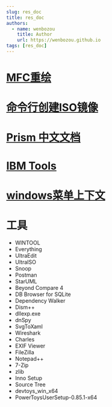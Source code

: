 ```yaml
---
slug: res_doc
title: res_doc
authors:
  - name: wenbozou
    title: Author
    url: https://wenbozou.github.io
tags: [res_doc]
---
```


# [MFC重绘](https://blog.51cto.com/u_15076236/4119458)

# [命令行创建ISO镜像](https://blog.csdn.net/dongpanshan/article/details/21090727)

# [Prism 中文文档](https://csharpshare.com/articles/framework/prism-doc/index.html)

# [IBM Tools](https://www.ibm.com/docs/en/aix/7.2?topic=s-split-command)

# [windows菜单上下文](https://stackoverflow.com/questions/20449316/how-add-context-menu-item-to-windows-explorer-for-folders)

# 工具
- WINTOOL
- Everything
- UltraEdit
- UltraISO
- Snoop
- Postman
- StarUML
- Beyond Compare 4
- DB Browser for SQLite
- Dependency Walker
- Dism++
- dllexp.exe
- dnSpy 
- SvgToXaml
- Wireshark
- Charles
- EXIF Viewer
- FileZilla
- Notepad++
- 7-Zip
- zlib
- Inno Setup
- Source Tree
- devtoys_win_x64
- PowerToysUserSetup-0.85.1-x64
